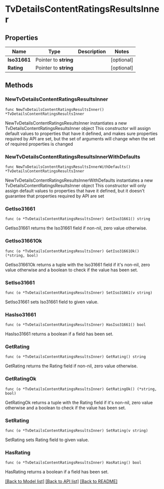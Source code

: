 # TvDetailsContentRatingsResultsInner

## Properties

Name | Type | Description | Notes
------------ | ------------- | ------------- | -------------
**Iso31661** | Pointer to **string** |  | [optional] 
**Rating** | Pointer to **string** |  | [optional] 

## Methods

### NewTvDetailsContentRatingsResultsInner

`func NewTvDetailsContentRatingsResultsInner() *TvDetailsContentRatingsResultsInner`

NewTvDetailsContentRatingsResultsInner instantiates a new TvDetailsContentRatingsResultsInner object
This constructor will assign default values to properties that have it defined,
and makes sure properties required by API are set, but the set of arguments
will change when the set of required properties is changed

### NewTvDetailsContentRatingsResultsInnerWithDefaults

`func NewTvDetailsContentRatingsResultsInnerWithDefaults() *TvDetailsContentRatingsResultsInner`

NewTvDetailsContentRatingsResultsInnerWithDefaults instantiates a new TvDetailsContentRatingsResultsInner object
This constructor will only assign default values to properties that have it defined,
but it doesn't guarantee that properties required by API are set

### GetIso31661

`func (o *TvDetailsContentRatingsResultsInner) GetIso31661() string`

GetIso31661 returns the Iso31661 field if non-nil, zero value otherwise.

### GetIso31661Ok

`func (o *TvDetailsContentRatingsResultsInner) GetIso31661Ok() (*string, bool)`

GetIso31661Ok returns a tuple with the Iso31661 field if it's non-nil, zero value otherwise
and a boolean to check if the value has been set.

### SetIso31661

`func (o *TvDetailsContentRatingsResultsInner) SetIso31661(v string)`

SetIso31661 sets Iso31661 field to given value.

### HasIso31661

`func (o *TvDetailsContentRatingsResultsInner) HasIso31661() bool`

HasIso31661 returns a boolean if a field has been set.

### GetRating

`func (o *TvDetailsContentRatingsResultsInner) GetRating() string`

GetRating returns the Rating field if non-nil, zero value otherwise.

### GetRatingOk

`func (o *TvDetailsContentRatingsResultsInner) GetRatingOk() (*string, bool)`

GetRatingOk returns a tuple with the Rating field if it's non-nil, zero value otherwise
and a boolean to check if the value has been set.

### SetRating

`func (o *TvDetailsContentRatingsResultsInner) SetRating(v string)`

SetRating sets Rating field to given value.

### HasRating

`func (o *TvDetailsContentRatingsResultsInner) HasRating() bool`

HasRating returns a boolean if a field has been set.


[[Back to Model list]](../README.md#documentation-for-models) [[Back to API list]](../README.md#documentation-for-api-endpoints) [[Back to README]](../README.md)


